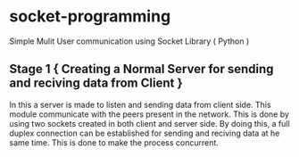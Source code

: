 # socket-programming
Simple Mulit User communication using Socket Library ( Python )

## Stage 1 { Creating a Normal Server for sending and reciving data from Client }
In this a server is made to listen and sending data from client side. This module communicate with the peers present in the network. This is done by using two sockets created in both client and server side. By doing this, a full duplex connection can be established for sending and reciving data at he same time. This is done to make the process concurrent.
